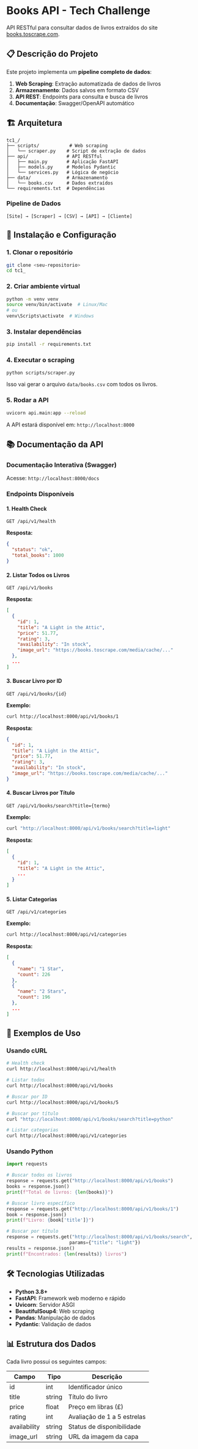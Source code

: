 # Books API - Tech Challenge

API RESTful para consultar dados de livros extraídos do site [books.toscrape.com](https://books.toscrape.com/).

## 📋 Descrição do Projeto

Este projeto implementa um **pipeline completo de dados**:
1. **Web Scraping**: Extração automatizada de dados de livros
2. **Armazenamento**: Dados salvos em formato CSV
3. **API REST**: Endpoints para consulta e busca de livros
4. **Documentação**: Swagger/OpenAPI automático

## 🏗️ Arquitetura

```
tc1_/
├── scripts/           # Web scraping
│   └── scraper.py    # Script de extração de dados
├── api/              # API RESTful
│   ├── main.py       # Aplicação FastAPI
│   ├── models.py     # Modelos Pydantic
│   └── services.py   # Lógica de negócio
├── data/             # Armazenamento
│   └── books.csv     # Dados extraídos
└── requirements.txt  # Dependências
```

### Pipeline de Dados
```
[Site] → [Scraper] → [CSV] → [API] → [Cliente]
```

## 🚀 Instalação e Configuração

### 1. Clonar o repositório
```bash
git clone <seu-repositorio>
cd tc1_
```

### 2. Criar ambiente virtual
```bash
python -m venv venv
source venv/bin/activate  # Linux/Mac
# ou
venv\Scripts\activate  # Windows
```

### 3. Instalar dependências
```bash
pip install -r requirements.txt
```

### 4. Executar o scraping
```bash
python scripts/scraper.py
```
Isso vai gerar o arquivo `data/books.csv` com todos os livros.

### 5. Rodar a API
```bash
uvicorn api.main:app --reload
```

A API estará disponível em: `http://localhost:8000`

## 📚 Documentação da API

### Documentação Interativa (Swagger)
Acesse: `http://localhost:8000/docs`

### Endpoints Disponíveis

#### 1. Health Check
```http
GET /api/v1/health
```

**Resposta:**
```json
{
  "status": "ok",
  "total_books": 1000
}
```

#### 2. Listar Todos os Livros
```http
GET /api/v1/books
```

**Resposta:**
```json
[
  {
    "id": 1,
    "title": "A Light in the Attic",
    "price": 51.77,
    "rating": 3,
    "availability": "In stock",
    "image_url": "https://books.toscrape.com/media/cache/..."
  },
  ...
]
```

#### 3. Buscar Livro por ID
```http
GET /api/v1/books/{id}
```

**Exemplo:**
```bash
curl http://localhost:8000/api/v1/books/1
```

**Resposta:**
```json
{
  "id": 1,
  "title": "A Light in the Attic",
  "price": 51.77,
  "rating": 3,
  "availability": "In stock",
  "image_url": "https://books.toscrape.com/media/cache/..."
}
```

#### 4. Buscar Livros por Título
```http
GET /api/v1/books/search?title={termo}
```

**Exemplo:**
```bash
curl "http://localhost:8000/api/v1/books/search?title=light"
```

**Resposta:**
```json
[
  {
    "id": 1,
    "title": "A Light in the Attic",
    ...
  }
]
```

#### 5. Listar Categorias
```http
GET /api/v1/categories
```

**Exemplo:**
```bash
curl http://localhost:8000/api/v1/categories
```

**Resposta:**
```json
[
  {
    "name": "1 Star",
    "count": 226
  },
  {
    "name": "2 Stars",
    "count": 196
  },
  ...
]
```

## 🧪 Exemplos de Uso

### Usando cURL
```bash
# Health check
curl http://localhost:8000/api/v1/health

# Listar todos
curl http://localhost:8000/api/v1/books

# Buscar por ID
curl http://localhost:8000/api/v1/books/5

# Buscar por título
curl "http://localhost:8000/api/v1/books/search?title=python"

# Listar categorias
curl http://localhost:8000/api/v1/categories
```

### Usando Python
```python
import requests

# Buscar todos os livros
response = requests.get("http://localhost:8000/api/v1/books")
books = response.json()
print(f"Total de livros: {len(books)}")

# Buscar livro específico
response = requests.get("http://localhost:8000/api/v1/books/1")
book = response.json()
print(f"Livro: {book['title']}")

# Buscar por título
response = requests.get("http://localhost:8000/api/v1/books/search",
                       params={"title": "light"})
results = response.json()
print(f"Encontrados: {len(results)} livros")
```

## 🛠️ Tecnologias Utilizadas

- **Python 3.8+**
- **FastAPI**: Framework web moderno e rápido
- **Uvicorn**: Servidor ASGI
- **BeautifulSoup4**: Web scraping
- **Pandas**: Manipulação de dados
- **Pydantic**: Validação de dados

## 📊 Estrutura dos Dados

Cada livro possui os seguintes campos:

| Campo | Tipo | Descrição |
|-------|------|-----------|
| id | int | Identificador único |
| title | string | Título do livro |
| price | float | Preço em libras (£) |
| rating | int | Avaliação de 1 a 5 estrelas |
| availability | string | Status de disponibilidade |
| image_url | string | URL da imagem da capa |

